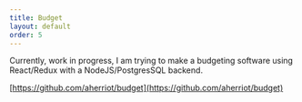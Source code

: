 ```yaml
---
title: Budget
layout: default
order: 5
---
```


Currently, work in progress, I am trying to make a budgeting software using React/Redux with a NodeJS/PostgresSQL backend.

[https://github.com/aherriot/budget](https://github.com/aherriot/budget)
